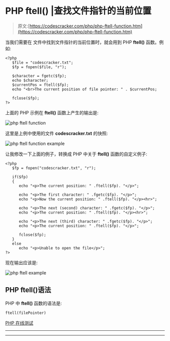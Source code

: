 # PHP ftell() |查找文件指针的当前位置

> 原文:[https://codescracker.com/php/php-ftell-function.htm](https://codescracker.com/php/php-ftell-function.htm)

当我们需要在 文件中找到文件指针的当前位置时，就会用到 PHP **ftell()** 函数。例如:

```
<?php
   $file = "codescracker.txt";
   $fp = fopen($file, "r");

   $character = fgetc($fp);
   echo $character;
   $currentPos = ftell($fp);
   echo "<br>The current position of file pointer: " . $currentPos;

   fclose($fp);
?>
```

上面的 PHP 示例在 **ftell()** 函数上产生的输出是:

![php ftell function](../Images/a5afd3e10e075fc7bb913c021b90e726.png)

这里是上例中使用的文件 **codescracker.txt** 的快照:

![php ftell function example](../Images/183d59de30ca9fea197554664df7c748.png)

让我修改一下上面的例子，转换成 PHP 中关于 **ftell()** 函数的自定义例子:

```
<?php
   $fp = fopen("codescracker.txt", "r");

   if($fp)
   {
      echo "<p>The current position: " .ftell($fp). "</p>";

      echo "<p>The first character: " .fgetc($fp). "</p>";
      echo "<p>Now the current position: " .ftell($fp). "</p><hr>";

      echo "<p>The next (second) character: " .fgetc($fp). "</p>";
      echo "<p>The current position: " .ftell($fp). "</p><hr>";

      echo "<p>The next (third) character: " .fgetc($fp). "</p>";
      echo "<p>The current position: " .ftell($fp). "</p>";

      fclose($fp);
   }
   else
      echo "<p>Unable to open the file</p>";
?>
```

现在输出应该是:

![php ftell example](../Images/c7d0244ecfe9af6a287485180fcf1a3a.png)

## PHP ftell()语法

PHP 中 **ftell()** 函数的语法是:

```
ftell(filePointer)
```

[PHP 在线测试](/exam/showtest.php?subid=8)

* * *

* * *